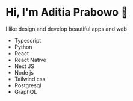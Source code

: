 # Hi, I'm Aditia Prabowo 👋

I like design and develop beautiful apps and web

* Typescript
* Python
* React
* React Native
* Next JS
* Node js
* Tailwind css
* Postgresql
* GraphQL
